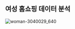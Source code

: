 ## 여성 홈쇼핑 데이터 분석
![woman-3040029_640](https://user-images.githubusercontent.com/66814045/132177743-b13cc8b7-82e1-45bf-853d-5ffc6aa3c9b5.jpg)
